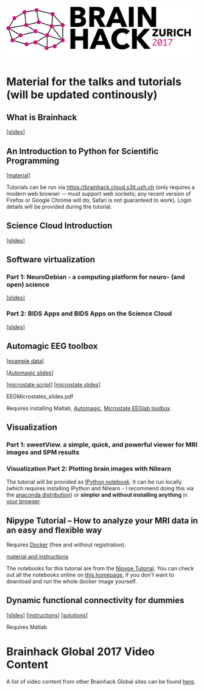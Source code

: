 ![](images/Brainhack_Zurich_2017.png)
# Material for the talks and tutorials (will be updated continously)

## What is Brainhack
[\[slides\]](https://docs.google.com/presentation/d/1bt-sMmYbjCF5kzqH2pUcjRLLpQFtDOrxLRDr5BG6cMk/edit#slide=id.g1cf6b027c2_0_209)

## An Introduction to Python for Scientific Programming
[\[material\]](https://github.com/riccardomurri/python-for-science-intro)

Tutorials can be run via https://brainhack.cloud.s3it.uzh.ch (only requires a modern web browser -- must support web sockets; any recent version of Firefox or Google Chrome will do; Safari is not guaranteed to work). Login details will be provided during the tutorial.


## Science Cloud Introduction

[\[slides\]](https://github.com/DynAge/brainhack-zh/raw/master/misc/ScienceCloudIntroduction.pdf)

## Software virtualization
### Part 1: NeuroDebian - a computing platform for neuro- (and open) science
[\[slides\]](https://github.com/DynAge/brainhack-zh/raw/master/misc/NeuroDebianBrainhack_jo.pdf)


### Part 2: BIDS Apps and BIDS Apps on the Science Cloud
[\[slides\]](https://docs.google.com/presentation/d/1gMB3LyjEx7UtECKnSfrTcW9EqWvfSt6wL6KpJuypFn0/edit?usp=sharing)

## Automagic EEG toolbox
[\[example data\]](https://www.dropbox.com/s/ff4lx9m6mj871at/AutomagicData.zip?dl=0)

[\[Automagic slides\]](https://github.com/DynAge/brainhack-zh/blob/master/misc/Brainhack_Automagic_Final_compressed.pdf)


[\[microstate script\]](https://github.com/DynAge/brainhack-zh/blob/master/misc/MicrostateBrainHackSingle.m)
[\[microstate slides\]](https://github.com/DynAge/brainhack-zh/blob/master/misc/EEGMicrostates_slides.pdf)

EEGMicrostates_slides.pdf

Requires installing Matlab, [Automagic](https://github.com/amirrezaw/automagic),
[Microstate EEGlab toolbox](https://github.com/atpoulsen/Microstate-EEGlab-toolbox).


## Visualization

### Part 1: sweetView. a simple, quick, and powerful viewer for MRI images and SPM results


### Visualization Part 2: Plotting brain images with Nilearn
The tutorial will be provided as [IPython notebook](https://github.com/fliem/nilearn_tutorials/blob/master/2_0_visualization_of_brain_images_simple.ipynb).
It can be run locally (which requires installing IPython and Nilearn - I recommend doing this via the [anaconda distribution](http://www.continuum.io/downloads))
or **simpler and without installing anything** in [your browser](https://brainhack.cloud.s3it.uzh.ch).


## Nipype Tutorial – How to analyze your MRI data in an easy and flexible way
Requires [Docker](https://www.docker.com/products/overview) (free and without registration).

[material and instructions](https://github.com/miykael/nipype_course)

The notebooks for this tutorial are from the
[Nipype Tutorial](https://github.com/miykael/nipype_tutorial).
You can check out all the notebooks online on
[this homepage](https://miykael.github.io/nipype_tutorial/),
if you don't want to download and run the whole docker image yourself.


## Dynamic functional connectivity for dummies
[\[slides\]](http://miplab.epfl.ch/media/BrainHack.pdf)
[\[instructions\]](https://github.com/DynAge/brainhack-zh/blob/master/misc/Brainhack_dynConn_Instructions.pdf)
[\[solutions\]](https://github.com/DynAge/brainhack-zh/blob/master/misc/Brainhack_dynConn_Solutions.pdf)



Requires Matlab



# Brainhack Global 2017 Video Content
A list of video content from other Brainhack Global sites can be found
[here](https://hackpad.com/Brainhack-Global-2017-Video-Content-ZP53JJlhGyJ).
